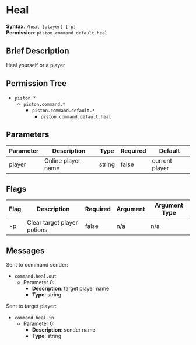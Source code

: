 # Heal
**Syntax**: `/heal [player] [-p]` \
**Permission**: `piston.command.default.heal`

## Brief Description
Heal yourself or a player

## Permission Tree
- `piston.*`
  - `piston.command.*`
    - `piston.command.default.*`
      - `piston.command.default.heal`

## Parameters
| Parameter  | Description         | Type        | Required | Default            |
| ---------- | ------------------- | ----------- | -------- | ------------------ |
| player     | Online player name  | string      | false    | current player     |

## Flags
| Flag  | Description                 | Required | Argument | Argument Type |
| ----- | --------------------------- | -------- | -------- | ------------- |
| -p    | Clear target player potions | false    | n/a      | n/a           |

## Messages
Sent to command sender:
* `command.heal.out`
  * Parameter 0: 
    * **Description**: target player name
    * **Type**: string
    
Sent to target player:
* `command.heal.in`
  * Parameter 0: 
    * **Description**: sender name
    * **Type**: string